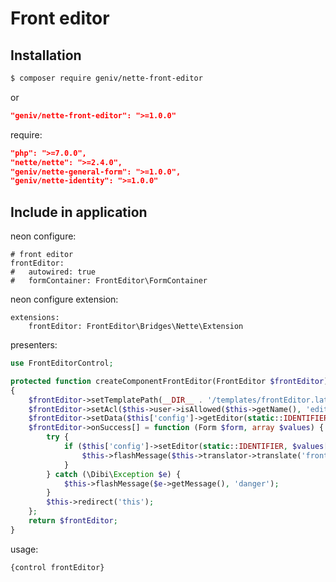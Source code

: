 Front editor
============

Installation
------------

```sh
$ composer require geniv/nette-front-editor
```
or
```json
"geniv/nette-front-editor": ">=1.0.0"
```

require:
```json
"php": ">=7.0.0",
"nette/nette": ">=2.4.0",
"geniv/nette-general-form": ">=1.0.0",
"geniv/nette-identity": ">=1.0.0"
```

Include in application
----------------------

neon configure:
```neon
# front editor
frontEditor:
#   autowired: true
#   formContainer: FrontEditor\FormContainer
```

neon configure extension:
```neon
extensions:
    frontEditor: FrontEditor\Bridges\Nette\Extension
```

presenters:
```php
use FrontEditorControl;

protected function createComponentFrontEditor(FrontEditor $frontEditor): FrontEditor
{
    $frontEditor->setTemplatePath(__DIR__ . '/templates/frontEditor.latte');
    $frontEditor->setAcl($this->user->isAllowed($this->getName(), 'edit'));
    $frontEditor->setData($this['config']->getEditor(static::IDENTIFIER));
    $frontEditor->onSuccess[] = function (Form $form, array $values) {
        try {
            if ($this['config']->setEditor(static::IDENTIFIER, $values['content'])) {
                $this->flashMessage($this->translator->translate('front-editor-onsuccess'), 'success');
            }
        } catch (\Dibi\Exception $e) {
            $this->flashMessage($e->getMessage(), 'danger');
        }
        $this->redirect('this');
    };
    return $frontEditor;
}
```

usage:
```latte
{control frontEditor}
```
